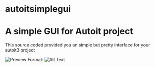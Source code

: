 autoitsimplegui
===============

A simple GUI for Autoit project
===============

This source coded provided you an simple but pretty interface for your autoit3 project

![Preview](https://lh4.googleusercontent.com/-unjf3LhJOlw/T35zR11-6BI/AAAAAAAAAYk/UiHF0dtyBxI/s800/GuiAutoit3.png)
Format: ![Alt Text](url)
